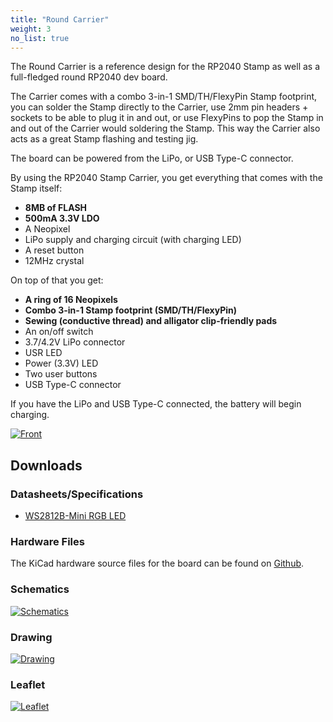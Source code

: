 ```yaml
---
title: "Round Carrier"
weight: 3
no_list: true
---
```


The Round Carrier is a reference design for the RP2040 Stamp as well as a full-fledged round RP2040 dev board. 

The Carrier comes with a combo 3-in-1 SMD/TH/FlexyPin Stamp footprint, you can solder the Stamp directly to the Carrier, use 2mm pin headers + sockets to be able to plug it in and out, or use FlexyPins to pop the Stamp in and out of the Carrier would soldering the Stamp. This way the Carrier also acts as a great Stamp flashing and testing jig.

The board can be powered from the LiPo, or USB Type-C connector.

By using the RP2040 Stamp Carrier, you get everything that comes with the Stamp itself:

- **8MB of FLASH**
- **500mA 3.3V LDO**
- A Neopixel
- LiPo supply and charging circuit (with charging LED)
- A reset button
- 12MHz crystal

On top of that you get:

- **A ring of 16 Neopixels**
- **Combo 3-in-1 Stamp footprint (SMD/TH/FlexyPin)**
- **Sewing (conductive thread) and alligator clip-friendly pads**
- An on/off switch
- 3.7/4.2V LiPo connector
- USR LED
- Power (3.3V) LED
- Two user buttons
- USB Type-C connector

If you have the LiPo and USB Type-C connected, the battery will begin charging.

<div class="container">

[![Front](/docs/rp2040-stamp/round-carrier.jpg)](/docs/rp2040-stamp/round-carrier.jpg)

</div>

## Downloads

### Datasheets/Specifications
- [WS2812B-Mini RGB LED](https://www.tme.eu/Document/01c0100fee68667af99767edc3a7fee2/WS2812B-MINI.pdf)

### Hardware Files
The KiCad hardware source files for the board can be found on [Github](https://github.com/solderparty/rp2040_stamp_round_carrier_hw/tree/rev1).

### Schematics

<div class="container">

[![Schematics](/docs/rp2040-stamp/schematics_rp2040_stamp_round_carrier.png)](/docs/rp2040-stamp/schematics_rp2040_stamp_round_carrier.png)


</div>

### Drawing

<div class="container">

[![Drawing](/docs/rp2040-stamp/drawing_rp2040_stamp_round_carrier.png)](/docs/rp2040-stamp/drawing_rp2040_stamp_round_carrier.png)

</div>

### Leaflet

<div class="container">

[![Leaflet](/docs/rp2040-stamp/rp2040_stamp_carrier_round_leaflet.png)](/docs/rp2040-stamp/rp2040_stamp_carrier_round_leaflet.png)

</div>
